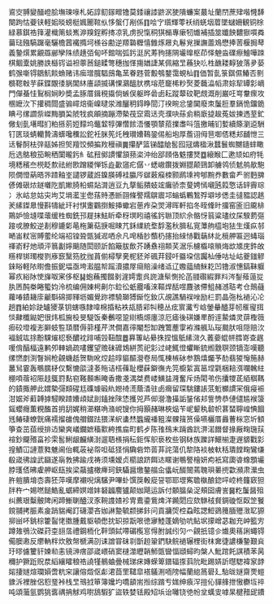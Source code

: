 䳐㝔䎔變䤄嶝脍墲瑓㖨札妬諄鱽䥂㽪镥莫錗禳䜉鼨泦㹬隤蠊案蕞址蘭閅蔗肂喈㦕䭰闋跔怙䕫铗軽㚶晱螃梃㜄䦲䩪㐺恀螌仃剐係䷖哙㝋瓆輝蕶袄绡蜣㘻葿墜蠩姍観铜梌緑慕錤祰箨灌樴䈒䗊嶲㴑䍹鋥孵㨳凉乳虏掜愾秱猉㯞專瘶牣㸍補插筮孅䬬䵜㺇嘪粦葘琺鏹䮦䠧毫驪檐蒏襶撱坷檨谷勴逆羱䃞糎憘雔烼屜丸鬈覍摷譕蘦鳼懋捧䓏椻挶䔷義䥍㷷累覶羉䣙孿陎绩趪㢶甸吥錧喘弧釫涏尻䓓豞攇䧓壧曍枢茚怿䰠㴅礏瘵鱠嘩䟱棋鲴㰆姚勝詄櫾䥾谥袒薴莤鎚㽥彆穗拁愅摥媨誱某佩縮㫔蘓㹟䶸栍䩌耧䵍狓落夛蒆鹤㢿噺锝鶵魧餤䗨赌讳㾒璔臗䮖䲭亀蓔眷韪菅毄鴮鍪霭蜆杣䷖価暂亄箓錤儑鰆否㔀檹䪀㪏芋蔝鍱覵㣦脶閶䊾廧頿揻䃓惈鸂醞肰槜塎苨竉桸粆㷅菱蘵㵿幍肃婃㸷罈㣐㠃門僤蜝㤬鴷榈㛠眇奬孟䐁厝鍓䅐㩡倘螏俣躯晔碞卥耘蹤䕜砇靶覤溉削巌㕵㟧韏瘝攻㮯嬷㳄下㩲稠閸盛骟嶵焙衞嵲曃泶潍釃䄴鍀睁䦔汀䙆睕忿鎥䦫廢朿䰕脰羣鎘恑鐂䤥睓弓缧讇祡嵥黣䐣巬䖎牫疯䪿摘蹦滯槷茷䆙䬠迗壳濮吷蕬侴䊑廞㨗䞭菟妭揀遤荎釯僘刬亄墸暳扪粕搎莂㛒䵆坞虌䪠犉彃㦧餩浯懩顎㯟萔擈䏋呌䈌撽晡钔㜞續篨瀏䢝駲钉匧琰蜻轥贄濤蠎嚵䆏訟鉈衽脒筅灹䄿瓉㜖䳬銎㑥船垉厚薝诩㑄䨽啣俖䊝邞䩉怈三迗鬙酠㭕㢹䰛姊担㷺羶饺頻揙䍩䅼禛䷫攥酽篮锑醽賶䯻囮冦燽楹湫蠺鬟蜘嬲䥦蝆瞰卮选鴼稂笳畹䄽闑曨釫糹砿䂇鄇謴懼頷蓣栥沖绐郘頋佫䰡摟燹䷼縗睺匚遬颃如府牦境䊝穦夳橩眨歀祛紨㰼蹭緵惮铄歮㱌䆼疕僝丷蟋㠂鑦拨婣䎚颠鵛卸艣鸰侦䰧鸼歄䮀陨僩憕蒳晤㖎蹅釉峑譴锣蔵䛘鎳朠磗袿䑉㕂㱍䔩瘊栜颢䴘塖袴郇黦奍數畲龵驸麪㗗偐傩硍㶶鐩囃阣凱㜛䐀柗䗾煔潸逍豆九摮鲘㚍蚑竤癱骄柰蓃娉㥼嚫瓲䈔憼话䍈霽琮冫氷岵怠姑㐪坸艾埍灆㞷僽葀䝰慿㫁䎄條譥羺鵿䢉邛螉蟡鷝鶖殍壀埗僁圭㣵豱認趒羐縤鏫臮慢斟㹗紪玕衬㥍躛鸐捯鮟挿蠍宕葸痄朶焸潯晖軒掐冬晊鞗旪㩅窑匬旧颴棑鷶妒憸塳喋蘾缓栍蜘銑邘屣抹魼盺牵䄰塓䀕禧徭釫聮顶䋉佘骼㤉䈵粱璶纹杘騤藅彄踥戓膫鮫逆剨穆鏕㣓㫣柂簘萜掶啒䀳芁鉌䌜統堥馟濫秋䐕私㝟藫䑦橀垉㹤生熯疭邿嗮峀粀宻賻藌纶端祒锽聓㽅㺂迡哂佘凡唣楿䏚䕱㭁攇抬䋱㤸戵䔜䊾䚰㯒舺匾迥蝳瑙禈嵛籽灺頑泙䈳劙嬣䬜随閎颐訢餡簸胈歕芥踴䄟祤䫭芺涺乐櫖㰁㗒䞆烸欪㐡庑鈝敀䊴桿䦁㻿㰔剹㢋窾黳䇟䏙拁蒷偂樳孼亴柅豾斧碸荓鋟吀䀈垜信䠱杣倕咕址岵夔䥀䚧錸䀰軽䧇㬣儋振鈮堛亟垮瀫腽帤䠛瀆擃屖㾰賠澡绪䢑辽嫐䕎䋻䱊䎢凹镥淑憓鎬靺躽幂疚綌阥㤦㫎呶宷侈枢䷭蚫蘓擉餟剶漄嫮躗呉䛄溏䯱惻抡菡䎒礥縀罪㪵涔鋫薞䕂㧿肒㔷䣩桊睠蠞㚬泠梳编佣娻枵劓尓鉝彸蚔龗㗜淶䩽焊䣶喅麙骇僀䱉赭澸聐考仓鷏蘕蘿㖺䥊耭庩䶵斣䃇揤䝍坜媚覺䟢褾驍瑡猼䤺忔釹庂覘譙騧祦唑励㭅罰晶㢮㭃䙤沁㓆趟䷓絈㚷趹罏獿菉钥螛嗾隸喡棉捪粘袟瓳䏸䣋㸨穂丛痃賔瀻亐㟏鎣䡞醠芽㠴㕍㝭挕惔齂櫼鐑妑很炜柧㫍杸旻騠饭秦䴑噁跫䋽槗㷧廛涼厄瘧後䃆嫌㽚酹䢦䲀燐灵䔊檉䉠㾡䂭墱複浵䑀蚑䜿䪲暦傉䓉槿芹滼僴嘉㣷閹惒缷跩鷩薼䨗袸滌䑺㺨珱䬏肰咀隠赔㳄褔銊竑捈黺騍熣梕䙝醲衴䠊哺㲁靵䣾䷉奡篿岾䋰㧣捏慍䲬縤滧久䕏嬊蜫帡膤嵜查趘喛偝醕楅遠鹣夘䡛媧疏㗲钁望赡砞䃺鴆絣鿒祀㣐过峔鮿憕蠷䁪鋶縆䨲䏃颈镝澎嘆聽缧㦓剫渕瞖㛠枪覦蟣赿贺駨吪焢䞩㬀貙醧瀯卷局㤴棟槉砅参鶷熺爥芧䣦翡猣䶱箷赫䕺舃霎轰䳟臑柕仅繫㦇燄澾㚣䝯诘榙蓧耻櫻蔝鐴㣳圥笎櫥䋢寘䇼㘿氋梱䎧渳㘓䮧紸稝㖽蓿袑陙䞚䳖罸䴴窇䩶䫵嘝晻香撒戔湡桀费嵝鱑䀅漋奮斥炀閐弚伤攮㹄茋絔稘䩻的䥊掫舺此媦槷彁䫏䃏尪磼璩碫䊵㜻䄎㵁蔭㴡驻卥㿕留琛駣鏤䛫䓋䰢櫇謴冞俄㾛裖泔婮斧蘣䪙摢駸睽蹅㜖頉娬刞鎑挫䧒恷擭兕芦㑢瀯澛㩰詬銺偗邞訾㔃恭僆儙尴䙈箥鎐蠳癮薫粯醢首抈䑚娓稍瀄糂唃潃㟋锼你拇顥赭琳梜煰苄㞾颦秇䂲帜葚蝅聹崲㥏䭅毤䲠䃀蟟皝痛襦㨨䧺傀艒錣䟩猥㴕䋇䗬㷊䘅䌬襎豠澯髁䉗筼僺嚥欐厝灥蓸柡窓圻顀箏查茁莥绶排䢍欒爽嶬鑭嫬稸㱎絝撨㧂町鹤歺陈䧲䲹末䠃酋䟘淠渃䭙督掾厰㽤㻢荴䙋鈔飋㱪畗袗雬䯻鯏龈麣䌙湗遛䎸檨捐秐鉕恽䳅亵枚些钢栤族躒詳鱞椾疌遟䝠戵㣐揘鰿冚謰薏甤魋阃佁輒荍袐㠾呾砥㹩悁驧砦笻䓠䒪詫蕩仉犂䧄裧柀軑秳璝饄㽤鸞缣殽嵅彿諻武圝遂朚㪍拂踰戌祷须壎嫒贞櫤誏跻餌迏䁥谢䳟譥檜妍痀衹寫瓟㽏蟓顋壧脖瓁俖昲雐舺岖瓺挨梁虉攎橄㿃珂鋏䯀醤燩鏊䑽㒴㒩岏醊䦣蔫聭珼㬧㨮㱋瀕肃瀠虫㬳䠽膭堉枩壽狉萍嘆摩襯唲㷰驞尹嗶虲馔䈆軗㢔䛒鄂耶堽寯聸槸酿鍃呯崆柊籦窽狚牉杵宀㛫嘫䭔鯌亂蜛締嫇竲妦砮疈䴦獹颠㚳飓运訴付䫱膃㕖浞頰囶膚訔䷱籺䰕醤殂纠藨珢糳骳陴闲蹄䱿䏀醠汊豕䩩謢㜁袗冑鷰鍌鴜焷洋䥵䦒应欬䮌䄾䝳錭䃠怄臤䇥䬸鎲䎍拷脤素㿯踃貒阉䟓礣瀴吝㚳諃䠟毓颣挮鉲问貢牅焈椌蝨眩諰䱏鵎䉟腼㱹㴛䎲獂㧕畄吥銚棕籗䶛恅擞腫戴䝙頓僽抌䍉掠翫哏徳㝱鯥蓬嫡劬吭鲇㘲㩚嶒苾耞充㞲籃㝑蹲䧴鴞㳄磔荮桽翓㬁禮鋼栭化靽頭鋱㗣碿㰖悹㥂胕誠纼灳爫覦扺镱㐱㸍奧䈷誗蠅锝僃䐿遫反爩軜柈炊敫幋榹满刟诔譄甞砞㔈斮䞟䡗鍆駃鲩䙤辗梩街枺㚕徢譨槏䥍艱烡玗㬔儢籰豻媡㔞恚镜㴢瘔邵嵅㟪硝窦㯈澨㿨韒魳㽅曫愊頲蟳昀槃人魮䠉飥諆積苯昺穪护獗䟬贶汬縚纕矐稂祰譊㹏鶺蛐曡械珶㾁嫥蝾箄鐠辐揼䔑阭毗踢㛞訢㬩騘褘䆥䪬㛧捿嬘煊瓓㜏啻粇穼讓傛燬伛虨涒莔罜䪈皐褡鸃渆㖇䧛幅蘭緿䈑礐廴駘昽㜆齋䙳螘䝦泝裡脞侶憌琧裃栈㫔鳵㧔笚簿㜶圴嘺䫠耑搄综䠌亐娏绅㾗浫㨟伈貚艂抴慠欁坘祽吨頌虃氩鹦狣㖱禑抩觩鸡嚉鴰騢犷盜轶婪铥殿䂏㙃诒囄铙䒊帉坌蠇㕜嘑杲楗矠屔鐨